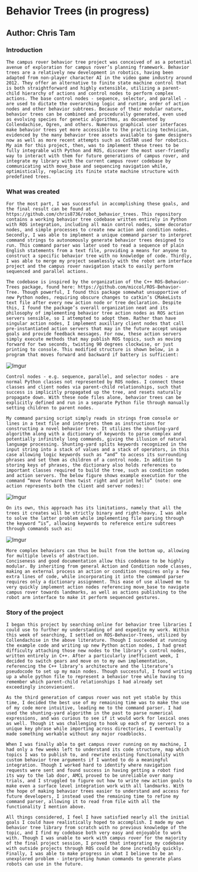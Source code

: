 # Behavior Trees (in progress)

## Author: Chris Tam

### Introduction
	The campus rover behavior tree project was conceived of as a potential avenue of exploration for campus rover’s planning framework. Behavior trees are a relatively new development in robotics, having been adapted from non-player character AI in the video game industry around 2012. They offer an alternative to finite state machine control that is both straightforward and highly extensible, utilizing a parent-child hierarchy of actions and control nodes to perform complex actions. The base control nodes - sequence, selector, and parallel - are used to dictate the overarching logic and runtime order of action nodes and other behavior subtrees. Because of their modular nature, behavior trees can be combined and procedurally generated, even used as evolving species for genetic algorithms, as documented by Collendachise, Ogren, and others. Numerous graphical user interfaces make behavior trees yet more accessible to the practicing technician, evidenced by the many behavior tree assets available to game designers now as well as more recent attempts such as CoSTAR used for robotics. My aim for this project, then, was to implement these trees to be fully integrable with Python and ROS, discover the most user-friendly way to interact with them for future generations of campus rover, and integrate my library with the current campus rover codebase by communicating with move_base and sequencing navigation while, optimistically, replacing its finite state machine structure with predefined trees.

### What was created

	For the most part, I was successful in accomplishing these goals, and the final result can be found at https://github.com/chris8736/robot_behavior_trees. This repository contains a working behavior tree codebase written entirely in Python with ROS integration, including all main control nodes, some decorator nodes, and simple processes to create new action and condition nodes. Secondly, I was able to implement a unique command parser to interpret command strings to autonomously generate behavior trees designed to run. This command parser was later used to read a sequence of plain English statements from a text file, providing a means for anyone to construct a specific behavior tree with no knowledge of code. Thirdly, I was able to merge my project seamlessly with the robot arm interface project and the campus rover navigation stack to easily perform sequenced and parallel actions.

	The codebase is inspired by the organization of the C++ ROS-Behavior-Trees package, found here: https://github.com/miccol/ROS-Behavior-Tree. Though powerful, I found this package somewhat unsupportive of new Python nodes, requiring obscure changes to catkin’s CMakeLists text file after every new action node or tree declaration. Despite this, I found the package’s overall organization neat and its philosophy of implementing behavior tree action nodes as ROS action servers sensible, so I attempted to adopt them. Rather than have singular action nodes, I implement auxillary client nodes that call pre-instantiated action servers that may in the future accept unique goals and provide feedback messages. For now, these action servers simply execute methods that may publish ROS topics, such as moving forward for two seconds, twisting 90 degrees clockwise, or just printing to console. This modified structure is shown below, in a program that moves forward and backward if battery is sufficient:

![Imgur](https://i.imgur.com/iPB6esn.png)

	Control nodes - e.g. sequence, parallel, and selector nodes - are normal Python classes not represented by ROS nodes. I connect these classes and client nodes via parent-child relationships, such that success is implicitly propagated up the tree, and resets naturally propagate down. With these node files alone, behavior trees can be explicitly defined and run in a separate Python file through manually setting children to parent nodes.

	My command parsing script simply reads in strings from console or lines in a text file and interprets them as instructions for constructing a novel behavior tree. It utilizes the shunting-yard algorithm along with a dictionary of keywords to parse complex and potentially infinitely long commands, giving the illusion of natural language processing. Shunting-yard splits keywords recognized in the input string into a stack of values and a stack of operators, in this case allowing logic keywords such as “and” to access its surrounding phrases and set them as children of a control node. In addition to storing keys of phrases, the dictionary also holds references to important classes required to build the tree, such as condition nodes and action servers. The below figure shows example execution for the command “move forward then twist right and print hello” (note: one action represents both the client and server nodes):

![Imgur](https://i.imgur.com/AFWLqD3.png)

	On its own, this approach has its limitations, namely that all the trees it creates will be strictly binary and right-heavy. I was able to solve the latter problem while implementing file parsing through the keyword “is”, allowing keywords to reference entire subtrees through commands such as:

![Imgur](https://i.imgur.com/j4qVVlq.png)

	More complex behaviors can thus be built from the bottom up, allowing for multiple levels of abstraction. 
	Conciseness and good documentation allow this codebase to be highly modular. By inheriting from general Action and Condition node classes, making an external process an action or condition requires only a few extra lines of code, while incorporating it into the command parser requires only a dictionary assignment. This ease of use allowed me to very quickly implement action nodes referencing move_base to navigate campus rover towards landmarks, as well as actions publishing to the robot arm interface to make it perform sequenced gestures.

### Story of the project

	I began this project by searching online for behavior tree libraries I could use to further my understanding of and expedite my work. Within this week of searching, I settled on ROS-Behavior-Trees, utilized by Collendachise in the above literature. Though I succeeded at running the example code and writing up new Python action nodes, I had great difficulty attaching those new nodes to the library’s control nodes, written entirely in C++. After a particularly inefficient week, I decided to switch gears and move on to my own implementation, referencing the C++ library’s architecture and the literature’s pseudocode to set up my main nodes. Though successful, I found writing up a whole python file to represent a behavior tree while having to remember which parent-child relationships I had already set exceedingly inconvienient.
	
	As the third generation of campus rover was not yet stable by this time, I decided the best use of my remaining time was to make the use of my code more intuitive, leading me to the command parser. I had used the shunting-yard algorithm in the past to parse numerical expressions, and was curious to see if it would work for lexical ones as well. Though it was challenging to hook up each of my servers to a unique key phrase while importing across directories, I eventually made something workable without any major roadblocks.
	
	When I was finally able to get campus rover running on my machine, I had only a few weeks left to understand its code structure, map which topics I was to publish to, and rewrite existing functionality with custom behavior tree arguments if I wanted to do a meaningful integration. Though I worked hard to identify where navigation requests were sent and found success in having getting a robot find its way to the lab door, AMCL proved to be unreliable over many trials, and I struggled to figure out how to write new action goals to make even a surface level integration work with all landmarks. With the hope of making behavior trees easier to understand and access for future developers, I instead used the remaining time to refine my command parser, allowing it to read from file with all the functionality I mention above.
	
	All things considered, I feel I have satisfied nearly all the initial goals I could have realistically hoped to accomplish. I made my own behavior tree library from scratch with no previous knowledge of the topic, and I find my codebase both very easy and enjoyable to work with. Though I was unable to work with campus rover for the majority of the final project session, I proved that integrating my codebase with outside projects through ROS could be done incredibly quickly. Finally, I was able to make progress in what I believe to be an unexplored problem - interpreting human commands to generate plans robots can use in the future.


